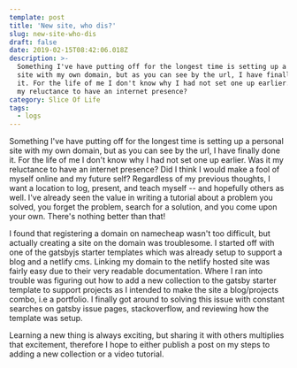```yaml
---
template: post
title: 'New site, who dis?'
slug: new-site-who-dis
draft: false
date: 2019-02-15T08:42:06.018Z
description: >-
  Something I've have putting off for the longest time is setting up a personal
  site with my own domain, but as you can see by the url, I have finally done
  it. For the life of me I don't know why I had not set one up earlier. Was it
  my reluctance to have an internet presence? 
category: Slice Of Life
tags:
  - logs
---
```

Something I've have putting off for the longest time is setting up a personal site with my own domain, but as you can see by the url, I have finally done it. For the life of me I don't know why I had not set one up earlier. Was it my reluctance to have an internet presence? Did I think I would make a fool of myself online and my future self? Regardless of my previous thoughts, I want a location to log, present, and teach myself -- and hopefully others as well. I've already seen the value in writing a tutorial about a problem you solved, you forget the problem, search for a solution, and you come upon your own. There's nothing better than that! 

I found that registering a domain on namecheap wasn't too difficult, but actually creating a site on the domain was troublesome. I started off with one of the gatsbyjs starter templates which was already setup to support a blog and a netlify cms. Linking my domain to the netlify hosted site was fairly easy due to their very readable documentation. Where I ran into trouble was figuring out how to add a new collection to the gatsby starter template to support projects as I intended to make the site a blog/projects combo, i.e a portfolio. I finally got around to solving this issue with constant searches on gatsby issue pages, stackoverflow, and reviewing how the template was setup. 

Learning a new thing is always exciting, but sharing it with others multiplies that excitement, therefore I hope to either publish a post on my steps to adding a new collection or a video tutorial. 
